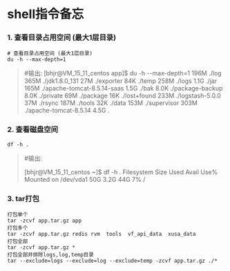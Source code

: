# shell指令备忘

### 1. 查看目录占用空间 (最大1层目录)

```shell
# 查看目录占用空间 (最大1层目录)
du -h --max-depth=1
```

> #输出:
> [bhjr@VM_15_11_centos app]$ du -h --max-depth=1
> 196M    ./log
> 365M    ./jdk1.8.0_131
> 27M     ./exporter
> 84K     ./temp
> 258M    ./logs
> 1.1G    ./jar
> 165M    ./apache-tomcat-8.5.14-saas
> 1.5G    ./bak
> 8.0K    ./package-backup
> 8.0K    ./private
> 69M     ./package
> 16K     ./lost+found
> 233M    ./logstash-5.0.0
> 37M     ./rsync
> 187M    ./tools
> 32K     ./data
> 153M    ./supervisor
> 303M    ./apache-tomcat-8.5.14
> 4.5G    .

### 2. 查看磁盘空间

```shell
df -h .
```

> #输出:
>
> [bhjr@VM_15_11_centos ~]$ df -h .
> Filesystem      Size  Used Avail Use% Mounted on
> /dev/vda1        50G  3.2G   44G   7% /



### 3. tar打包

```shell
打包单个
tar -zcvf app.tar.gz app
打包多个
tar -zcvf app.tar.gz redis rvm  tools  vf_api_data  xusa_data
打包全部
tar -zcvf app.tar.gz *
打包全部并排除logs,log,temp目录
tar --exclude=logs --exclude=log --exclude=temp -zcvf app.tar.gz ./*
```



